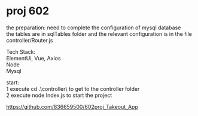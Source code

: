 # proj 602
the preparation: need to complete the configuration of mysql database  
the tables are in sqlTables folder and the relevant configuration is in the file controller/Router.js

Tech Stack:  
    ElementUi, Vue, Axios  
    Node  
    Mysql  
    
start:  
1 execute cd .\controller\ to get to the controller folder  
2 execute node Index.js to start the project  

https://github.com/836659500/602proj_Takeout_App